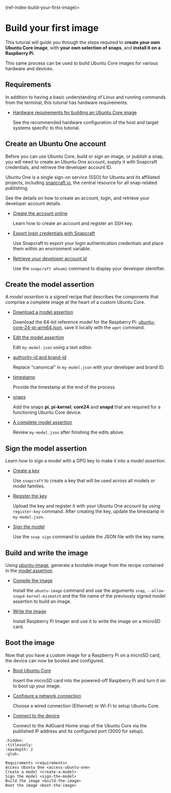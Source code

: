 (ref-index-build-your-first-image)=
# Build your first image

This tutorial will guide you through the steps required to **create your own Ubuntu Core image**, with **your own selection of snaps**, and **install it on a Raspberry Pi**.  

This same process can be used to build Ubuntu Core images for various hardware and devices.

## Requirements

In addition to having a basic understanding of Linux and running commands from the terminal, this tutorial has hardware requirements.

* [Hardware requirements for building an Ubuntu Core image](requirements.md)

  See the recommended hardware configuration of the host and target systems specific to this tutorial.

## Create an Ubuntu One account

Before you can use Ubuntu Core, build or sign an image, or publish a snap, you will need to create an Ubuntu One account, supply it with Snapcraft credentials, and retrieve the developer account ID.

Ubuntu One is a single sign-on service (SSO) for Ubuntu and its affiliated projects, including [snapcraft.io](https://snapcraft.io), the central resource for all snap-related publishing.

See the details on how to create an account, login, and retrieve your developer account details.

* [Create the account online](access-ubuntu-one.md#create-an-ubuntu-one-account)

  Learn how to create an account and register an SSH key.

* [Export login credentials with Snapcraft](access-ubuntu-one.md#snapcraft-credentials)

  Use Snapcraft to export your login authentication credentials and place them within an environment variable.

* [Retrieve your developer account id](access-ubuntu-one.md#retrieve-your-developer-account-id)

  Use the `snapcraft whoami` command to display your developer identifier.

## Create the model assertion

A _model assertion_ is a signed recipe that describes the components that comprise a complete image at the heart of a custom Ubuntu Core.

* [Download a model assertion](create-a-model.md#download-a-model-file)

  Download the 64-bit reference model for the Raspberry Pi: [ubuntu-core-24-pi-arm64.json](https://raw.githubusercontent.com/snapcore/models/master/ubuntu-core-24-pi-arm64.json), save it locally with the `wget` command.

* [Edit the model assertion](create-a-model.md#edit-the-model-file)

  Edit `my-model.json` using a text editor.

* [authority-id and brand-id](create-a-model.md#authority-id-and-brand-id)

  Replace "canonical" in `my-model.json` with your developer and brand ID.

* [timestamp](create-a-model.md#timestamp)

  Provide the timestamp at the end of the process.

* [snaps](create-a-model.md#snaps)

  Add the snaps **pi**, **pi-kernel**, **core24** and **snapd** that are required for a functioning Ubuntu Core device.

* [A complete model assertion](create-a-model.md#complete-model-example)

  Review `my-model.json` after finishing the edits above.

## Sign the model assertion

Learn how to sign a model with a GPG key to make it into a _model assertion_.

* [Create a key](sign-the-model.md#create-a-key)

  Use `snapcraft` to create a key that will be used across all models or model families.

* [Register the key](sign-the-model.md#register-the-key)

  Upload the key and register it with your Ubuntu One account by using `register-key` command. After creating the key, update the timestamp in `my-model.json`.

* [Sign the model](sign-the-model.md#id1)

  Use the `snap sign` command to update the JSON file with the key name.

## Build and write the image

Using [ubuntu-image](https://github.com/canonical/ubuntu-image), generate a bootable image from the recipe contained in the [model assertion](/tutorials/build-your-first-image/create-a-model).

* [Compile the image](build-the-image.md#compile-the-image)

  Install the `ubuntu-image` command and use the arguments `snap`, `--allow-snapd-kernel-mismatch` and the file name of the previously signed model assertion to build an image.

* [Write the image](build-the-image.md#write-the-image)

  Install Raspberry Pi Imager and use it to write the image on a microSD card.

## Boot the image

Now that you have a custom image for a Raspberry Pi on a microSD card, the device can now be booted and configured.

* [Boot Ubuntu Core](boot-the-image.md#boot-ubuntu-core)

  Insert the microSD card into the powered-off Raspberry Pi and turn it on to boot up your image.

* [Configure a network connection](boot-the-image.md#configure-a-network-connection)

  Choose a wired connection (Ethernet) or Wi-Fi to setup Ubuntu Core.

* [Connect to the device](boot-the-image.md#connect-to-the-device)

  Connect to the AdGuard Home snap of the Ubuntu Core via the published IP address and its configured port (3000 for setup).

```{toctree}
:hidden:
:titlesonly:
:maxdepth: 2
:glob:

Requirements <requirements>
Access Ubuntu One <access-ubuntu-one>
Create a model <create-a-model>
Sign the model <sign-the-model>
Build the image <build-the-image>
Boot the image <boot-the-image>
